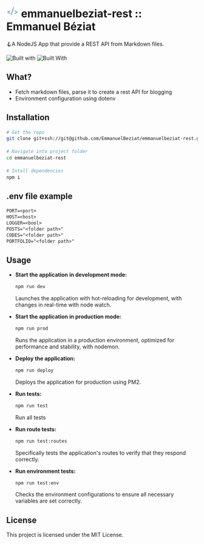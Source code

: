 # ![Emmanuel Béziat Logo](public/favicons/favicon-32x32.png) emmanuelbeziat-rest :: Emmanuel Béziat

🪝A NodeJS App that provide a REST API from Markdown files.

![Built with](https://img.shields.io/badge/built_with-fastify-blue.svg?style=flat) ![Built With](https://img.shields.io/badge/built_with-nunjucks-green.svg?style=flat
)

## What?

- Fetch markdown files, parse it to create a rest API for blogging
- Environment configuration using dotenv

## Installation

```bash
# Get the repo
git clone git+ssh://git@github.com/EmmanuelBeziat/emmanuelbeziat-rest.git

# Navigate into project folder
cd emmanuelbeziat-rest

# Intall dependencies
npm i
```

## .env file example

```env
PORT=<port>
HOST=<host>
LOGGER=<bool>
POSTS="<folder path>"
CODES="<folder path>"
PORTFOLIO="<folder path>"
```


## Usage

- **Start the application in development mode:**
  ```bash
  npm run dev
  ```
  Launches the application with hot-reloading for development, with changes in real-time with node watch.

- **Start the application in production mode:**
  ```bash
  npm run prod
  ```
  Runs the application in a production environment, optimized for performance and stability, with nodemon.

- **Deploy the application:**
  ```bash
  npm run deploy
  ```
  Deploys the application for production using PM2.

- **Run tests:**
  ```bash
  npm run test
  ```
  Run all tests

- **Run route tests:**
  ```bash
  npm run test:routes
  ```
  Specifically tests the application's routes to verify that they respond correctly.

- **Run environment tests:**
  ```bash
  npm run test:env
  ```
	Checks the environment configurations to ensure all necessary variables are set correctly.

## License

This project is licensed under the MIT License.

